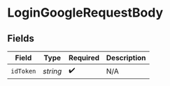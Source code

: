 # LoginGoogleRequestBody


## Fields

| Field              | Type               | Required           | Description        |
| ------------------ | ------------------ | ------------------ | ------------------ |
| `idToken`          | *string*           | :heavy_check_mark: | N/A                |